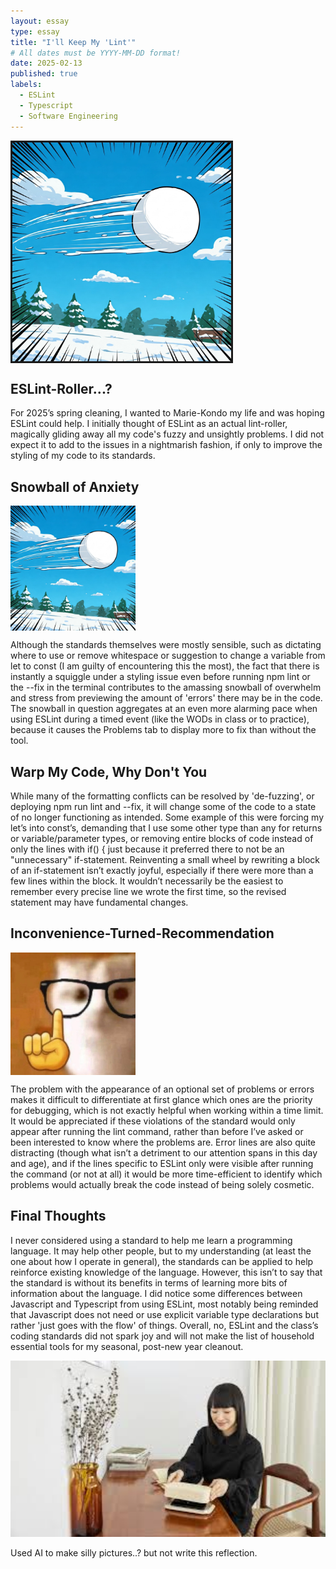 ```yaml
---
layout: essay
type: essay
title: "I'll Keep My 'Lint'"
# All dates must be YYYY-MM-DD format!
date: 2025-02-13
published: true
labels:
  - ESLint
  - Typescript
  - Software Engineering
---
```


<p><img width="350px" border="3px" border-color="gray" src="../img/snowball.JPG" align="center"></p>  

## ESLint-Roller...?

For 2025’s spring cleaning, I wanted to Marie-Kondo my life and was hoping ESLint could help. I initially thought of ESLint as an actual lint-roller, magically gliding away all my code's fuzzy and unsightly problems. I did not expect it to add to the issues in a nightmarish fashion, if only to improve the styling of my code to its standards. 

## Snowball of Anxiety

<p><img width="200px" src="../img/snowball.JPG" align="center"></p>  

Although the standards themselves were mostly sensible, such as dictating where to use or remove whitespace or suggestion to change a variable from let to const (I am guilty of encountering this the most), the fact that there is instantly a squiggle under a styling issue even before running npm lint or the --fix in the terminal contributes to the amassing snowball of overwhelm and stress from previewing the amount of 'errors'  there may be in the code. The snowball in question aggregates at an even more alarming pace when using ESLint during a timed event (like the WODs in class or to practice), because it causes the Problems tab to display more to fix than without the tool. 

## Warp My Code, Why Don't You

While many of the formatting conflicts can be resolved by 'de-fuzzing', or deploying npm run lint and --fix, it will change some of the code to a state of no longer functioning as intended. Some example of this were forcing my let’s into const’s, demanding that I use some other type than any for returns or variable/parameter types, or removing entire blocks of code instead of only the lines with if() {  just because it preferred there to not be an "unnecessary" if-statement. Reinventing a small wheel by rewriting a block of an if-statement isn’t exactly joyful, especially if there were more than a few lines within the block. It wouldn’t necessarily be the easiest to remember every precise line we wrote the first time, so the revised statement may have fundamental changes. 

## Inconvenience-Turned-Recommendation

<p><img width="200px" src="../img/erm.jpeg" align="center"></p>  

The problem with the appearance of an optional set of problems or errors makes it difficult to differentiate at first glance which ones are the priority for debugging, which is not exactly helpful when working within a time limit. It would be appreciated if these violations of the standard would only appear after running the lint command, rather than before I’ve asked or been interested to know where the problems are. Error lines are also quite distracting (though what isn’t a detriment to our attention spans in this day and age), and if the lines specific to ESLint only were visible after running the command (or not at all) it would be more 
time-efficient to identify which problems would actually break the code instead of being solely cosmetic. 

## Final Thoughts

I never considered using a standard to help me learn a programming language. It may help other people, but to my understanding (at least the one about how I operate in general), the standards can be applied to help reinforce existing knowledge of the language. However, this isn’t to say that the standard is without its benefits in terms of learning more bits of information about the language. I did notice some differences between Javascript and Typescript from using ESLint, most notably being reminded that Javascript does not need or use explicit variable type declarations but rather 'just goes with the flow' of things. Overall, no, ESLint and the class’s coding standards did not spark joy and will not make the list of household essential tools for my seasonal, post-new year cleanout. 

<div class="text-center p-4"><img width="600px" src="../img/kondo.JPG"></div>  

Used AI to make silly pictures..? but not write this reflection.

